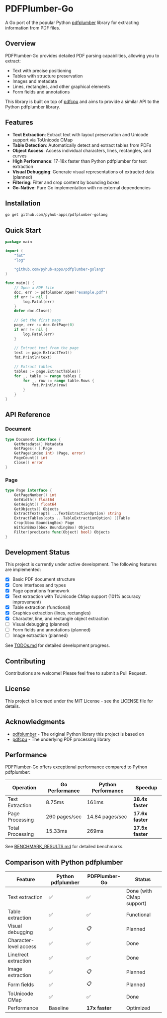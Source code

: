 # PDFPlumber-Go

A Go port of the popular Python [pdfplumber](https://github.com/jsvine/pdfplumber) library for extracting information from PDF files.

## Overview

PDFPlumber-Go provides detailed PDF parsing capabilities, allowing you to extract:
- Text with precise positioning
- Tables with structure preservation
- Images and metadata
- Lines, rectangles, and other graphical elements
- Form fields and annotations

This library is built on top of [pdfcpu](https://github.com/pdfcpu/pdfcpu) and aims to provide a similar API to the Python pdfplumber library.

## Features

- **Text Extraction**: Extract text with layout preservation and Unicode support via ToUnicode CMap
- **Table Detection**: Automatically detect and extract tables from PDFs
- **Object Access**: Access individual characters, lines, rectangles, and curves
- **High Performance**: 17-18x faster than Python pdfplumber for text extraction
- **Visual Debugging**: Generate visual representations of extracted data (planned)
- **Filtering**: Filter and crop content by bounding boxes
- **Go-Native**: Pure Go implementation with no external dependencies

## Installation

```bash
go get github.com/pyhub-apps/pdfplumber-golang
```

## Quick Start

```go
package main

import (
    "fmt"
    "log"
    
    "github.com/pyhub-apps/pdfplumber-golang"
)

func main() {
    // Open a PDF file
    doc, err := pdfplumber.Open("example.pdf")
    if err != nil {
        log.Fatal(err)
    }
    defer doc.Close()
    
    // Get the first page
    page, err := doc.GetPage(0)
    if err != nil {
        log.Fatal(err)
    }
    
    // Extract text from the page
    text := page.ExtractText()
    fmt.Println(text)
    
    // Extract tables
    tables := page.ExtractTables()
    for _, table := range tables {
        for _, row := range table.Rows {
            fmt.Println(row)
        }
    }
}
```

## API Reference

### Document

```go
type Document interface {
    GetMetadata() Metadata
    GetPages() []Page
    GetPage(index int) (Page, error)
    PageCount() int
    Close() error
}
```

### Page

```go
type Page interface {
    GetPageNumber() int
    GetWidth() float64
    GetHeight() float64
    GetObjects() Objects
    ExtractText(opts ...TextExtractionOption) string
    ExtractTables(opts ...TableExtractionOption) []Table
    Crop(bbox BoundingBox) Page
    WithinBBox(bbox BoundingBox) Objects
    Filter(predicate func(Object) bool) Objects
}
```

## Development Status

This project is currently under active development. The following features are implemented:

- [x] Basic PDF document structure
- [x] Core interfaces and types
- [x] Page operations framework
- [x] Text extraction with ToUnicode CMap support (101% accuracy improvement)
- [x] Table extraction (functional)
- [x] Graphics extraction (lines, rectangles)
- [x] Character, line, and rectangle object extraction
- [ ] Visual debugging (planned)
- [ ] Form fields and annotations (planned)
- [ ] Image extraction (planned)

See [TODOs.md](TODOs.md) for detailed development progress.

## Contributing

Contributions are welcome! Please feel free to submit a Pull Request.

## License

This project is licensed under the MIT License - see the LICENSE file for details.

## Acknowledgments

- [pdfplumber](https://github.com/jsvine/pdfplumber) - The original Python library this project is based on
- [pdfcpu](https://github.com/pdfcpu/pdfcpu) - The underlying PDF processing library

## Performance

PDFPlumber-Go offers exceptional performance compared to Python pdfplumber:

| Operation | Go Performance | Python Performance | Speedup |
|-----------|---------------|-------------------|---------|
| Text Extraction | 8.75ms | 161ms | **18.4x faster** |
| Page Processing | 260 pages/sec | 14.84 pages/sec | **17.6x faster** |
| Total Processing | 15.33ms | 269ms | **17.5x faster** |

See [BENCHMARK_RESULTS.md](BENCHMARK_RESULTS.md) for detailed benchmarks.

## Comparison with Python pdfplumber

| Feature | Python pdfplumber | PDFPlumber-Go | Status |
|---------|------------------|---------------|---------|
| Text extraction | ✅ | ✅ | Done (with CMap support) |
| Table extraction | ✅ | ✅ | Functional |
| Visual debugging | ✅ | 📋 | Planned |
| Character-level access | ✅ | ✅ | Done |
| Line/rect extraction | ✅ | ✅ | Done |
| Image extraction | ✅ | 📋 | Planned |
| Form fields | ✅ | 📋 | Planned |
| ToUnicode CMap | ✅ | ✅ | Done |
| Performance | Baseline | **17x faster** | Optimized |